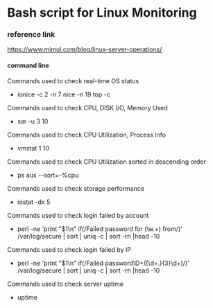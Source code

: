 Bash script for Linux Monitoring
=============

### reference link

<https://www.mimul.com/blog/linux-server-operations/>

#### command line

Commands used to check real-time OS status

* ionice -c 2 -n 7 nice -n 19 top -c

Commands used to check CPU, DISK I/O, Memory Used

* sar -u 3 10

Commands used to check CPU Utilization, Process Info

* vmstat 1 10 

Commands used to check CPU Utilization sorted in descending order

* ps aux --sort=-%cpu

Commands used to check storage performance 

* iostat -dx 5 

Commands used to check login failed by account

* perl -ne 'print "$1\n" if(/Failed password for (\w.+) from/)' /var/log/secure | sort | uniq -c | sort -rn |head -10

Commands used to check login failed by IP

* perl -ne 'print "$1\n" if(/Failed password\D+((\d+\.){3}\d+)/)' /var/log/secure | sort | uniq -c | sort -rn |head -10

Commands used to check server uptime

* uptime